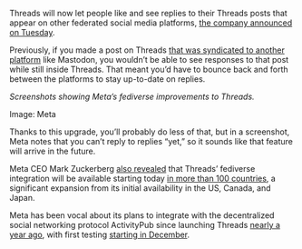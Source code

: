 Threads will now let people like and see replies to their Threads posts that appear on other federated social media platforms, [the company announced on Tuesday](https://about.fb.com/news/2024/06/what-is-the-fediverse/).

Previously, if you made a post on Threads [that was syndicated to another platform](/2024/3/21/24107881/threads-fediverse-beta-launch-mastodon) like Mastodon, you wouldn’t be able to see responses to that post while still inside Threads. That meant you’d have to bounce back and forth between the platforms to stay up-to-date on replies.

*Screenshots showing Meta’s fediverse improvements to Threads.*

Image: Meta

Thanks to this upgrade, you’ll probably do less of that, but in a screenshot, Meta notes that you can’t reply to replies “yet,” so it sounds like that feature will arrive in the future.

Meta CEO Mark Zuckerberg [also revealed](https://www.threads.net/@zuck/post/C8pQC2Ap_7w?xmt=AQGzoz7-N2pFMvlG4zT-eoGM1Mxr-ECH9LGSaoqVQRUPjQ) that Threads’ fediverse integration will be available starting today [in more than 100 countries](https://www.threads.net/@zuck/post/C8pQC2Ap_7w?xmt=AQGzoz7-N2pFMvlG4zT-eoGM1Mxr-ECH9LGSaoqVQRUPjQ), a significant expansion from its initial availability in the US, Canada, and Japan.

Meta has been vocal about its plans to integrate with the decentralized social networking protocol ActivityPub since launching Threads [nearly a year ago](/2023/7/5/23784870/instagram-threads-adam-mosseri-interview-twitter-competitor), with first testing [starting in December](/2023/12/13/24000120/threads-meta-activitypub-test-mastodon).
